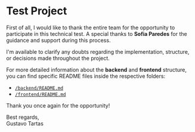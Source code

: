 # Test Project

First of all, I would like to thank the entire team for the opportunity to participate in this technical test. A special thanks to **Sofia Paredes** for the guidance and support during this process.

I'm available to clarify any doubts regarding the implementation, structure, or decisions made throughout the project.

For more detailed information about the **backend** and **frontend** structure, you can find specific README files inside the respective folders:

- [`/backend/README.md`](./backend/README.md)
- [`/frontend/README.md`](./frontend/README.md)

Thank you once again for the opportunity!

Best regards,  
Gustavo Tartas
